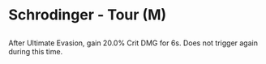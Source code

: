 # Schrodinger - Tour (M)

## 

After Ultimate Evasion, gain 20.0% Crit DMG for 6s. Does not trigger again during this time.